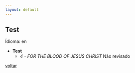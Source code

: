 ```yaml
---
layout: default
---
```


## Test

Ídioma: en


- **Test**
  - _4 - FOR THE BLOOD OF JESUS CHRIST_ <span class="label label-danger">Não revisado</span>

[voltar](./)